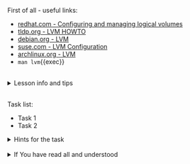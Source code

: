 First of all - useful links:

- [redhat.com - Configuring and managing logical volumes](https://access.redhat.com/documentation/en-us/red_hat_enterprise_linux/9/html/configuring_and_managing_logical_volumes/index)
- [tldp.org - LVM HOWTO](https://tldp.org/HOWTO/LVM-HOWTO/)
- [debian.org - LVM](https://wiki.debian.org/LVM)
- [suse.com - LVM Configuration](https://documentation.suse.com/sles/15-SP1/html/SLES-all/cha-lvm.html)
- [archlinux.org - LVM](https://wiki.archlinux.org/title/LVM) 
- `man lvm`{{exec}}
<br>
<details><summary>Lesson info and tips</summary>
<pre>
  <strong></strong> -
</pre>
</details>
<br>

Task list:
- Task 1
- Task 2

<details><summary>Hints for the task</summary>
<pre>
<strong>Task 1:</strong>
  $ cmd1
  $ echo ${string:7:3}
<br>
<strong>Task 2:</strong>
  $ echo ${#string}
  $ string=
</pre>
</details>
<br>
<details><summary>If You have read all and understood</summary>
<pre>
`touch IReadAllAndUndnderstood`{{exec}}
</pre>
